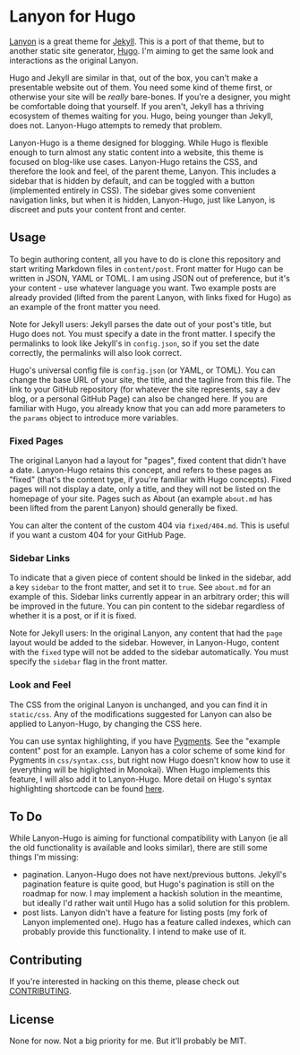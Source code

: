 # Lanyon for Hugo

[Lanyon](http://github.com/poole/lanyon) is a great theme for [Jekyll](http://jekyllrb.com). This is a port of that theme, but to another static site generator, [Hugo](http://github.com/spf13/hugo). I'm aiming to get the same look and interactions as the original Lanyon.

Hugo and Jekyll are similar in that, out of the box, you can't make a presentable website out of them. You need some kind of theme first, or otherwise your site will be *really* bare-bones. If you're a designer, you might be comfortable doing that yourself. If you aren't, Jekyll has a thriving ecosystem of themes waiting for you. Hugo, being younger than Jekyll, does not. Lanyon-Hugo attempts to remedy that problem.

Lanyon-Hugo is a theme designed for blogging. While Hugo is flexible enough to turn almost any static content into a website, this theme is focused on blog-like use cases. Lanyon-Hugo retains the CSS, and therefore the look and feel, of the parent theme, Lanyon. This includes a sidebar that is hidden by default, and can be toggled with a button (implemented entirely in CSS). The sidebar gives some convenient navigation links, but when it is hidden, Lanyon-Hugo, just like Lanyon, is discreet and puts your content front and center.

## Usage

To begin authoring content, all you have to do is clone this repository and start writing Markdown files in `content/post`. Front matter for Hugo can be written in JSON, YAML or TOML. I am using JSON out of preference, but it's your content - use whatever language you want. Two example posts are already provided (lifted from the parent Lanyon, with links fixed for Hugo) as an example of the front matter you need.

Note for Jekyll users: Jekyll parses the date out of your post's title, but Hugo does not. You must specify a date in the front matter. I specify the permalinks to look like Jekyll's in `config.json`, so if you set the date correctly, the permalinks will also look correct.

Hugo's universal config file is `config.json` (or YAML, or TOML). You can change the base URL of your site, the title, and the tagline from this file. The link to your GitHub repository (for whatever the site represents, say a dev blog, or a personal GitHub Page) can also be changed here. If you are familiar with Hugo, you already know that you can add more parameters to the `params` object to introduce more variables.

### Fixed Pages

The original Lanyon had a layout for "pages", fixed content that didn't have a date. Lanyon-Hugo retains this concept, and refers to these pages as "fixed" (that's the content type, if you're familiar with Hugo concepts). Fixed pages will not display a date, only a title, and they will not be listed on the homepage of your site. Pages such as About (an example `about.md` has been lifted from the parent Lanyon) should generally be fixed.

You can alter the content of the custom 404 via `fixed/404.md`. This is useful if you want a custom 404 for your GitHub Page.

### Sidebar Links

To indicate that a given piece of content should be linked in the sidebar, add a key `sidebar` to the front matter, and set it to `true`. See `about.md` for an example of this. Sidebar links currently appear in an arbitrary order; this will be improved in the future. You can pin content to the sidebar regardless of whether it is a post, or if it is fixed.

Note for Jekyll users: In the original Lanyon, any content that had the `page` layout would be added to the sidebar. However, in Lanyon-Hugo, content with the `fixed` type will not be added to the sidebar automatically. You must specify the `sidebar` flag in the front matter.

### Look and Feel

The CSS from the original Lanyon is unchanged, and you can find it in `static/css`. Any of the modifications suggested for Lanyon can also be applied to Lanyon-Hugo, by changing the CSS here.

You can use syntax highlighting, if you have [Pygments](http://pygments.org/). See the "example content" post for an example. Lanyon has a color scheme of some kind for Pygments in `css/syntax.css`, but right now Hugo doesn't know how to use it (everything will be higlighted in Monokai). When Hugo implements this feature, I will also add it to Lanyon-Hugo. More detail on Hugo's syntax highlighting shortcode can be found [here](http://hugo.spf13.com/extras/highlighting).

## To Do

While Lanyon-Hugo is aiming for functional compatibility with Lanyon (ie all the old functionality is available and looks similar), there are still some things I'm missing:
- pagination. Lanyon-Hugo does not have next/previous buttons. Jekyll's pagination feature is quite good, but Hugo's pagination is still on the roadmap for now. I may implement a hackish solution in the meantime, but ideally I'd rather wait until Hugo has a solid solution for this problem.
- post lists. Lanyon didn't have a feature for listing posts (my fork of Lanyon implemented one). Hugo has a feature called indexes, which can probably provide this functionality. I intend to make use of it.

## Contributing

If you're interested in hacking on this theme, please check out [CONTRIBUTING](CONTRIBUTING.md).

## License
None for now. Not a big priority for me. But it'll probably be MIT.
